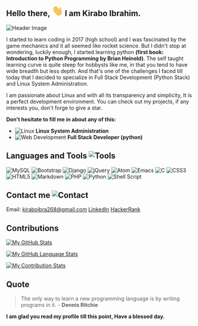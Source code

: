 ## Hello there, <img src="https://raw.githubusercontent.com/ABSphreak/ABSphreak/master/gifs/Hi.gif" alt="waving hand" width="30" height="30"/> I am Kirabo Ibrahim.

<img src="https://www.technojobs.co.uk/info/sites/www.technojobs.co.uk/files/styles/article_image_large/public/AAEAAQAAAAAAAAg8AAAAJGFhMDRkNmMyLTY5M2EtNDgwYS1iMWE4LTk2YThkYTM0ODY4OQ.jpg?itok=E7NDjzXY" alt="Header Image" />

I started to learn coding in 2017 (high school) and I was fascinated by the game mechanics and it all seemed like rocket science. But I didn't stop at wondering,
luckily enough, I started learning python **(first book: Introduction to Python Programming by Brian Heinold)**. The self taught learning curve is quite steep for hobbysts like me, in that you tend to have wide breadth but less depth. 
And that's one of the challenges I faced till today that I decided to specialize in Full Stack Development (Python Stack) and Linux System Administration.

I am passionate about Linux and with all its transparency and simplicity, It is a perfect development environment.
You can check out my projects, if any interests  you, don't forge to give a star.

**Don't hesitate to fill me in about any of this:**

* <img src="https://d33wubrfki0l68.cloudfront.net/e7ed9fe4bafe46e275c807d63591f85f9ab246ba/e2d28/assets/images/tux.png" width="20" height="20" alt="Linux"> **Linux System Administration**
* <img src="https://github.githubassets.com/images/icons/emoji/unicode/1f469-1f4bb.png" width="20" height="20" alt="Web Development"> **Full Stack Developer (python)**

## Languages and Tools <img src="https://github.githubassets.com/images/icons/emoji/unicode/1f469-1f4bb.png" width="20" height="20" alt="Tools" />

![MySQL](https://img.shields.io/badge/mysql-%2300f.svg?style=for-the-badge&logo=mysql&logoColor=white) ![Bootstrap](https://img.shields.io/badge/bootstrap-%23563D7C.svg?style=for-the-badge&logo=bootstrap&logoColor=white) ![Django](https://img.shields.io/badge/django-%23092E20.svg?style=for-the-badge&logo=django&logoColor=white) ![jQuery](https://img.shields.io/badge/jquery-%230769AD.svg?style=for-the-badge&logo=jquery&logoColor=white) ![Atom](https://img.shields.io/badge/Atom-%2366595C.svg?style=for-the-badge&logo=atom&logoColor=white) ![Emacs](https://img.shields.io/badge/Emacs-%237F5AB6.svg?&style=for-the-badge&logo=gnu-emacs&logoColor=white) ![C](https://img.shields.io/badge/c-%2300599C.svg?style=for-the-badge&logo=c&logoColor=white) ![CSS3](https://img.shields.io/badge/css3-%231572B6.svg?style=for-the-badge&logo=css3&logoColor=white) ![HTML5](https://img.shields.io/badge/html5-%23E34F26.svg?style=for-the-badge&logo=html5&logoColor=white) ![Markdown](https://img.shields.io/badge/markdown-%23000000.svg?style=for-the-badge&logo=markdown&logoColor=white) ![PHP](https://img.shields.io/badge/php-%23777BB4.svg?style=for-the-badge&logo=php&logoColor=white) ![Python](https://img.shields.io/badge/python-3670A0?style=for-the-badge&logo=python&logoColor=ffdd54) ![Shell Script](https://img.shields.io/badge/shell_script-%23121011.svg?style=for-the-badge&logo=gnu-bash&logoColor=white)

## Contact me <img src="https://github.githubassets.com/images/icons/emoji/unicode/1f30f.png" width="20" height="20" alt="Contact">

Email: <kiraboibra268@gmail.com>
[LinkedIn](https://www.linkedin.com/in/kirabo-ibrahim-b141121b5)
[HackerRank](https://www.hackerrank.com/kiraboibra268)

## Contributions

[![My GitHub Stats](https://github-readme-stats.vercel.app/api/?username=kiraboibrahim&count_private=true&theme=react&showicons=true)]()

[![My GitHub Language Stats](https://github-readme-stats.vercel.app/api/top-langs/?username=kiraboibrahim&langs_count=5&theme=react)]()

[![My Contribution Stats](https://github-contribution-stats.vercel.app/api/?username=kiraboibrahim)](https://github.com/kiraboibrahim/github-contribution-stats/)

## Quote 

> The only way to learn a new programming language is by writing programs in it. - **Dennis Ritchie**

**I am glad you read my profile till this point, Have a blessed day.**


